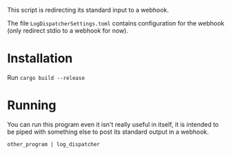This script is redirecting its standard input to a webhook.

The file `LogDispatcherSettings.toml` contains configuration for the webhook (only redirect stdio to a webhook for now).

# Installation

Run `cargo build --release`

# Running

You can run this program even it isn't really useful in itself, it is intended to be piped with something else to post its standard output in a webhook.

`other_program | log_dispatcher`
